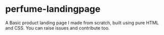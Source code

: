 # perfume-landingpage
A Basic product landing page I made from scratch, built using pure HTML and CSS. You can raise issues and contribute too.
